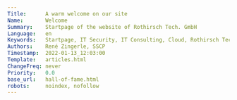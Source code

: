 ```yaml
---
Title:      A warm welcome on our site
Name:       Welcome
Summary:    Startpage of the website of Rothirsch Tech. GmbH
Language:   en
Keywords:   Startpage, IT Security, IT Consulting, Cloud, Rothirsch Tech. GmbH, Tirol
Authors:    René Zingerle, SSCP
Timestamp:  2022-01-13_12:03:00
Template:   articles.html
ChangeFreq: never
Priority:   0.0
base_url:   hall-of-fame.html
robots:     noindex, nofollow
---
```

